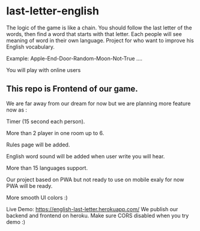 # last-letter-english

The logic of the game is like a chain. You should follow the last letter of the words, then find a word that starts with that letter. Each people will see meaning of word in their own language. Project for who want to improve his English vocabulary.


Example: Apple-End-Door-Random-Moon-Not-True ....


You will play with online users

This repo is Frontend  of our game. 
--------------------------------------------------------------


We are far away from our dream for now but we are planning more feature now as :

Timer (15 second each person).

More than 2 player in one room up to 6.

Rules page will be added.

English word sound will be added when user write you will hear.

More than 15 languages support.

Our project based on PWA but not ready to use on mobile exaly for now PWA will be ready.

More smooth UI colors :)



Live Demo: https://english-last-letter.herokuapp.com/
We publish our backend and frontend on heroku. Make sure CORS disabled when you try demo :)

